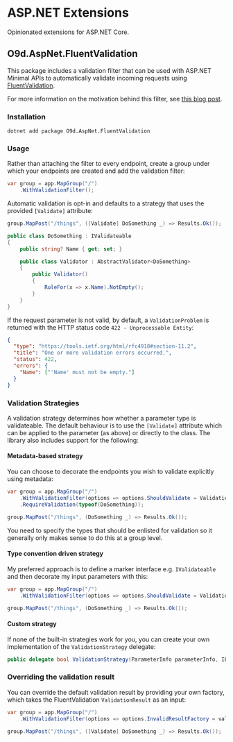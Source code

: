 # ASP.NET Extensions

Opinionated extensions for ASP.NET Core.

## O9d.AspNet.FluentValidation

This package includes a validation filter that can be used with ASP.NET Minimal APIs to automatically validate incoming requests using [FluentValidation](https://github.com/FluentValidation/FluentValidation).

For more information on the motivation behind this filter, see [this blog post](https://benfoster.io/blog/minimal-api-validation-endpoint-filters/).

### Installation

```
dotnet add package O9d.AspNet.FluentValidation
```

### Usage

Rather than attaching the filter to every endpoint, create a group under which your endpoints are created and add the validation filter:

```c#
var group = app.MapGroup("/")
    .WithValidationFilter();
```

Automatic validation is opt-in and defaults to a strategy that uses the provided `[Validate]` attribute:

```c#
group.MapPost("/things", ([Validate] DoSomething _) => Results.Ok());

public class DoSomething : IValidateable
{
    public string? Name { get; set; }

    public class Validator : AbstractValidator<DoSomething>
    {
        public Validator()
        {
            RuleFor(x => x.Name).NotEmpty();
        }
    }
}
```

If the request parameter is not valid, by default, a `ValidationProblem` is returned with the HTTP status code `422 - Unprocessable Entity`:

```json
{
  "type": "https://tools.ietf.org/html/rfc4918#section-11.2",
  "title": "One or more validation errors occurred.",
  "status": 422,
  "errors": {
    "Name": ["'Name' must not be empty."]
  }
}
```

### Validation Strategies

A validation strategy determines how whether a parameter type is validateable. The default behaviour is to use the `[Validate]` attribute which can be applied to the parameter (as above) or directly to the class. The library also includes support for the following:

#### Metadata-based strategy

You can choose to decorate the endpoints you wish to validate explicitly using metadata:

```c#
var group = app.MapGroup("/")
    .WithValidationFilter(options => options.ShouldValidate = ValidationStrategies.HasValidationMetadata)
    .RequireValidation(typeof(DoSomething));

group.MapPost("/things", (DoSomething _) => Results.Ok());
```

You need to specify the types that should be enlisted for validation so it generally only makes sense to do this at a group level.

#### Type convention driven strategy

My preferred approach is to define a marker interface e.g. `IValidateable` and then decorate my input parameters with this:

```c#
var group = app.MapGroup("/")
    .WithValidationFilter(options => options.ShouldValidate = ValidationStrategies.TypeImplements<IValidateable>());

group.MapPost("/things", (DoSomething _) => Results.Ok());
```

#### Custom strategy

If none of the built-in strategies work for you, you can create your own implementation of the `ValidationStrategy` delegate:

```c#
public delegate bool ValidationStrategy(ParameterInfo parameterInfo, IList<object> endpointMetadata);
```

### Overriding the validation result

You can override the default validation result by providing your own factory, which takes the FluentValidation `ValidationResult` as an input:

```c#
var group = app.MapGroup("/")
    .WithValidationFilter(options => options.InvalidResultFactory = validationResult => Results.BadRequest());

group.MapPost("/things", ([Validate] DoSomething _) => Results.Ok());
```
